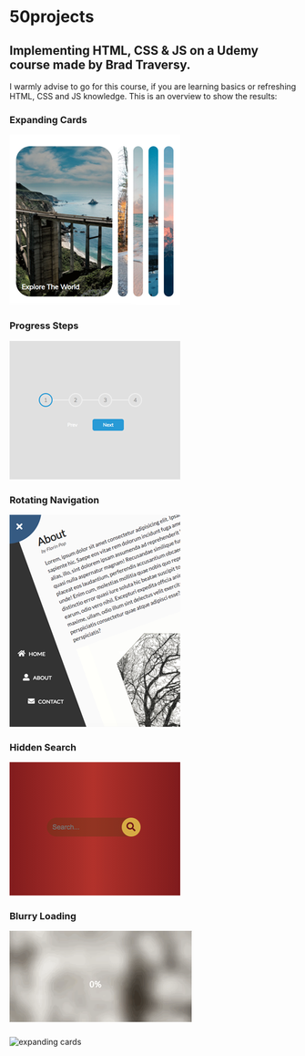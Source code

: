 # 50projects

## Implementing HTML, CSS &amp; JS on a Udemy course made by Brad Traversy.

I warmly advise to go for this course, if you are learning basics or refreshing HTML, CSS and JS knowledge.
This is an overview to show the results:

### Expanding Cards

[![expanding cards](images/01.png)](https://krisbaranski.github.io/50projects/course/expanding_cards/index.html)

### Progress Steps

![progress steps](images/02.png)

### Rotating Navigation

![rotating navigation](images/03.png)

### Hidden Search

![hidden search](images/04.png)

### Blurry Loading

![blurry loading](images/05.gif)

###

![expanding cards](images/06.png)
